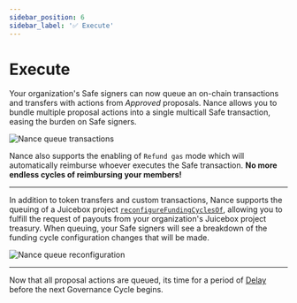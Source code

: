 ```yaml
---
sidebar_position: 6
sidebar_label: '✅ Execute'
---
```


# Execute

Your organization's Safe signers can now queue an on-chain transactions and transfers with actions from _Approved_ proposals. Nance allows you to bundle multiple proposal actions into a single multicall Safe transaction, easing the burden on Safe signers.

![Nance queue transactions](/img/execute-transactions.png)

Nance also supports the enabling of `Refund gas` mode which will automatically reimburse whoever executes the Safe transaction. **No more endless cycles of reimbursing your members!**

---

In addition to token transfers and custom transactions, Nance supports the queuing of a Juicebox project [`reconfigureFundingCyclesOf`](https://docs.juicebox.money/dev/api/contracts/or-controllers/jbcontroller3_1/#reconfigurefundingcyclesof), allowing you to fulfill the request of payouts from your organization's Juicebox project treasury. When queuing, your Safe signers will see a breakdown of the funding cycle configuration changes that will be made.

![Nance queue reconfiguration](/img/execute-reconfig.png)

---

Now that all proposal actions are queued, its time for a period of [Delay](/docs/basics/delay.md) before the next Governance Cycle begins.
